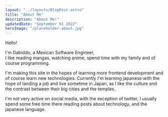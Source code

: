 ```yaml
---
layout: "../layouts/BlogPost.astro"
title: "About Me"
description: "About Me!"
updatedDate: "September 01 2022"
heroImage: "/placeholder-about.jpg"
---
```


Hello!

I'm Dabiddo, a Mexican Software Engineer,<br>
I like reading mangas, watching anime, spend time with my family and of course programming.

I'm making this site in the hopes of learning more frontend development and of course learn new technologies.
Currently I'm learning japanese with the hope of landing a job and live sometime in Japan, as I like the culture and the contrast between their big cities and the temples.
<div class="divider"></div>
I'm not very active on social media, with the exception of twitter, I usually spend some free time there reading posts about technology, and the japanese language.

